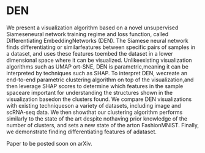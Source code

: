 # DEN

We present  a visualization  algorithm based  on a  novel  unsupervised Siameseneural network training regime and loss function, called Differentiating EmbeddingNetworks (DEN). The Siamese neural network finds differentiating or similarfeatures between specific pairs of samples in a dataset, and uses these features toembed the dataset in a lower dimensional space where it can be visualized. Unlikeexisting visualization algorithms such as UMAP ort-SNE, DEN is parametric,meaning it can be interpreted by techniques such as SHAP. To interpret DEN, wecreate an end-to-end parametric clustering algorithm on top of the visualization,and then leverage SHAP scores to determine which features in the sample spaceare important for understanding the structures shown in the visualization basedon the clusters found. We compare DEN visualizations with existing techniqueson a variety of datasets, including image and scRNA-seq data.  We then showthat our clustering algorithm performs similarly to the state of the art despite nothaving prior knowledge of the number of clusters, and sets a new state of the arton FashionMNIST. Finally, we demonstrate finding differentiating features of adataset.

Paper to be posted soon on arXiv.
